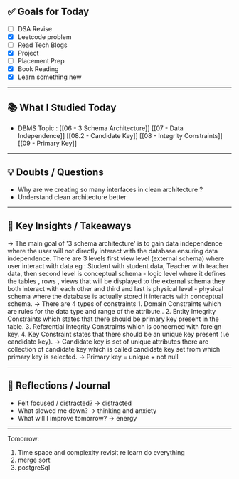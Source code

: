 ## ✅ Goals for Today 
- [ ] DSA Revise 
- [x] Leetcode problem
- [ ] Read Tech Blogs 
- [x] Project
- [ ] Placement Prep
- [x] Book Reading
- [x] Learn something new

---

## 📚 What I Studied Today
- DBMS Topic : [[06 - 3 Schema Architecture]] [[07 - Data Independence]] [[08.2 - Candidate Key]] [[08 - Integrity Constraints]] [[09 - Primary Key]]

---

## 💡 Doubts / Questions
- Why are we creating so many interfaces in clean architecture ?
- Understand clean architecture better 

---

## 🧠 Key Insights / Takeaways
-> The main goal of '3 schema architecture' is to gain data independence where the user will not directly interact with the database ensuring data independence. There are 3 levels first view level (external schema) where user interact with data eg : Student with  student data, Teacher with teacher data, then second level is conceptual schema - logic level where it defines the tables , rows , views that will be displayed to the external schema they both interact with each other and third and last is physical level - physical schema where the database is actually stored it interacts with conceptual schema.
-> There are 4 types of constraints 
	1. Domain Constraints which are rules for the data type and range of the attribute..
	2. Entity Integrity Constraints which states that there should be primary key present in the table.
	3. Referential Integrity Constraints which is concerned with foreign key.
	4. Key Constraint states that there should be an unique key present (i.e candidate key).
-> Candidate key is set of unique attributes there are collection of candidate key which is called candidate key set from which primary key is selected.
-> Primary key = unique + not null

---
## 💬 Reflections / Journal
- Felt focused / distracted?
	-> distracted
- What slowed me down?
	-> thinking and anxiety
- What will I improve tomorrow?
 	-> energy
---
Tomorrow: 
1. Time space and complexity revisit re learn do everything
2. merge sort
3. postgreSql